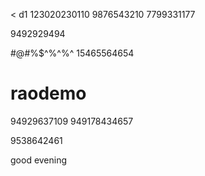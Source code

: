 < d1
123020230110
9876543210
7799331177

9492929494

#@#%$^%^%^
15465564654
# raodemo

94929637109
949178434657


9538642461

good evening
